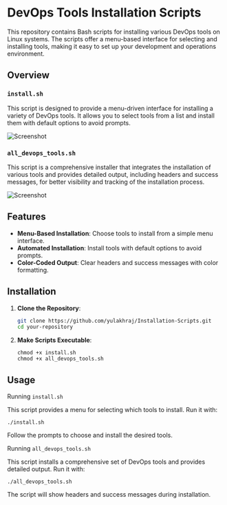 # DevOps Tools Installation Scripts

This repository contains Bash scripts for installing various DevOps tools on Linux systems. The scripts offer a menu-based interface for selecting and installing tools, making it easy to set up your development and operations environment.

## Overview

### `install.sh`

This script is designed to provide a menu-driven interface for installing a variety of DevOps tools. It allows you to select tools from a list and install them with default options to avoid prompts.

![Screenshot](https://github.com/user-attachments/assets/56c1c04f-0034-4a7f-812a-1f8255f881e1)

### `all_devops_tools.sh`

This script is a comprehensive installer that integrates the installation of various tools and provides detailed output, including headers and success messages, for better visibility and tracking of the installation process.

![Screenshot](https://github.com/user-attachments/assets/76031289-0198-455e-ac95-7776a55740c9)

## Features

- **Menu-Based Installation**: Choose tools to install from a simple menu interface.
- **Automated Installation**: Install tools with default options to avoid prompts.
- **Color-Coded Output**: Clear headers and success messages with color formatting.

## Installation

1. **Clone the Repository**:

   ```bash
   git clone https://github.com/yulakhraj/Installation-Scripts.git
   cd your-repository
   ```
2. **Make Scripts Executable**:
   ```
   chmod +x install.sh
   chmod +x all_devops_tools.sh
   ```
## Usage
Running `install.sh`

This script provides a menu for selecting which tools to install. Run it with:
```
./install.sh
```
Follow the prompts to choose and install the desired tools.

Running `all_devops_tools.sh`

This script installs a comprehensive set of DevOps tools and provides detailed output. Run it with:
```
./all_devops_tools.sh
```
The script will show headers and success messages during installation.


   
